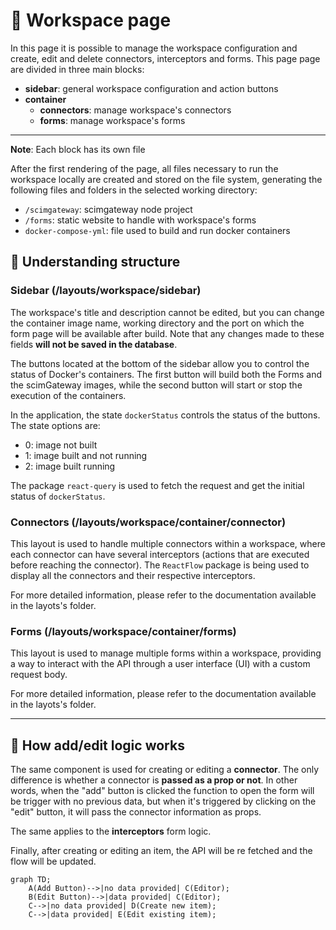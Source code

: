 # :page_with_curl: Workspace page

In this page it is possible to manage the workspace configuration and create, edit and delete connectors, interceptors and forms. This page page are divided in three main blocks:

- **sidebar**: general workspace configuration and action buttons
- **container**
  - **connectors**: manage workspace's connectors
  - **forms**: manage workspace's forms

---

**Note**: Each block has its own file

After the first rendering of the page, all files necessary to run the workspace locally are created and stored on the file system, generating the following files and folders in the selected working directory:

- `/scimgateway`: scimgateway node project
- `/forms`: static website to handle with workspace's forms
- `docker-compose-yml`: file used to build and run docker containers

## :thinking: Understanding structure

### Sidebar (/layouts/workspace/sidebar)

The workspace's title and description cannot be edited, but you can change the container image name, working directory and the port on which the form page will be available after build. Note that any changes made to these fields **will not be saved in the database**.

The buttons located at the bottom of the sidebar allow you to control the status of Docker's containers. The first button will build both the Forms and the scimGateway images, while the second button will start or stop the execution of the containers.

In the application, the state `dockerStatus` controls the status of the buttons. The state options are:

- 0: image not built
- 1: image built and not running
- 2: image built running

The package `react-query` is used to fetch the request and get the initial status of `dockerStatus`.

### Connectors (/layouts/workspace/container/connector)

This layout is used to handle multiple connectors within a workspace, where each connector can have several interceptors (actions that are executed before reaching the connector). The `ReactFlow` package is being used to display all the connectors and their respective interceptors.

For more detailed information, please refer to the documentation available in the layots's folder.

### Forms (/layouts/workspace/container/forms)

This layout is used to manage multiple forms within a workspace, providing a way to interact with the API through a user interface (UI) with a custom request body.

For more detailed information, please refer to the documentation available in the layots's folder.

---

## :pencil: How add/edit logic works

The same component is used for creating or editing a **connector**. The only difference is whether a connector is **passed as a prop or not**. In other words, when the "add" button is clicked the function to open the form will be trigger with no previous data, but when it's triggered by clicking on the "edit" button, it will pass the connector information as props.

The same applies to the **interceptors** form logic.

Finally, after creating or editing an item, the API will be re fetched and the flow will be updated.

```mermaid
graph TD;
    A(Add Button)-->|no data provided| C(Editor);
    B(Edit Button)-->|data provided| C(Editor);
    C-->|no data provided| D(Create new item);
    C-->|data provided| E(Edit existing item);
```

